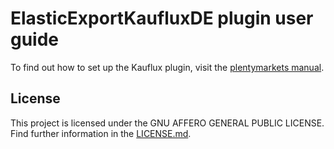 
# ElasticExportKaufluxDE plugin user guide

<div class="alert alert-info" role="alert">
  To find out how to set up the Kauflux plugin, visit the <a href="https://knowledge.plentymarkets.com/en/markets/kauflux" target="_blank">plentymarkets manual</a>.
</div>

## License

This project is licensed under the GNU AFFERO GENERAL PUBLIC LICENSE. Find further information in the [LICENSE.md](https://github.com/plentymarkets/plugin-elastic-export-kauflux-de/blob/master/LICENSE.md).
